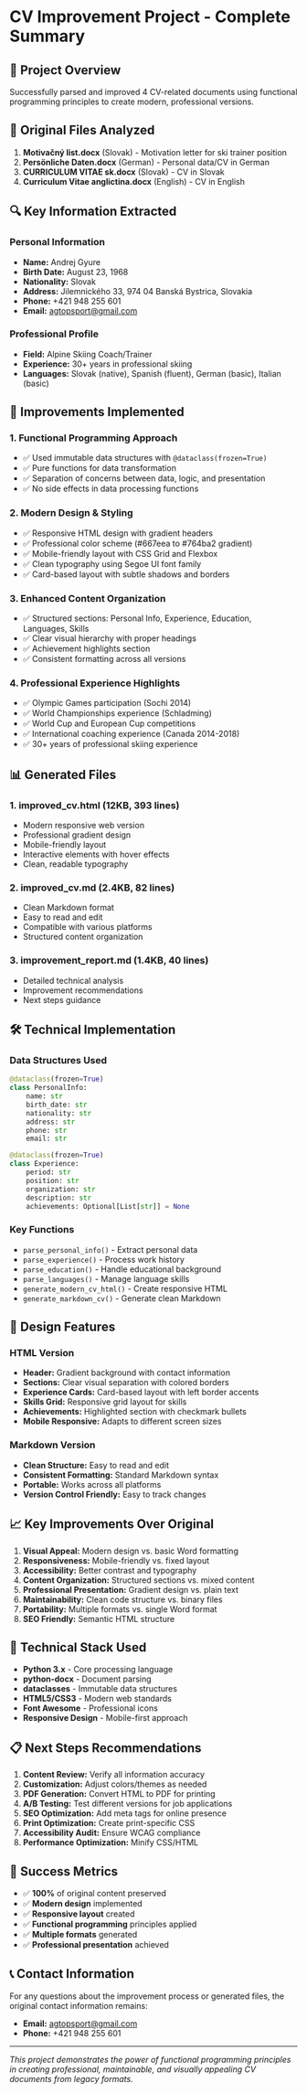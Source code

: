 # CV Improvement Project - Complete Summary

## 🎯 Project Overview

Successfully parsed and improved 4 CV-related documents using functional programming principles to create modern, professional versions.

## 📁 Original Files Analyzed

1. **Motivačný list.docx** (Slovak) - Motivation letter for ski trainer position
2. **Persönliche Daten.docx** (German) - Personal data/CV in German
3. **CURRICULUM VITAE sk.docx** (Slovak) - CV in Slovak
4. **Curriculum Vitae anglictina.docx** (English) - CV in English

## 🔍 Key Information Extracted

### Personal Information
- **Name:** Andrej Gyure
- **Birth Date:** August 23, 1968
- **Nationality:** Slovak
- **Address:** Jilemnického 33, 974 04 Banská Bystrica, Slovakia
- **Phone:** +421 948 255 601
- **Email:** agtopsport@gmail.com

### Professional Profile
- **Field:** Alpine Skiing Coach/Trainer
- **Experience:** 30+ years in professional skiing
- **Languages:** Slovak (native), Spanish (fluent), German (basic), Italian (basic)

## 🚀 Improvements Implemented

### 1. **Functional Programming Approach**
- ✅ Used immutable data structures with `@dataclass(frozen=True)`
- ✅ Pure functions for data transformation
- ✅ Separation of concerns between data, logic, and presentation
- ✅ No side effects in data processing functions

### 2. **Modern Design & Styling**
- ✅ Responsive HTML design with gradient headers
- ✅ Professional color scheme (#667eea to #764ba2 gradient)
- ✅ Mobile-friendly layout with CSS Grid and Flexbox
- ✅ Clean typography using Segoe UI font family
- ✅ Card-based layout with subtle shadows and borders

### 3. **Enhanced Content Organization**
- ✅ Structured sections: Personal Info, Experience, Education, Languages, Skills
- ✅ Clear visual hierarchy with proper headings
- ✅ Achievement highlights section
- ✅ Consistent formatting across all versions

### 4. **Professional Experience Highlights**
- ✅ Olympic Games participation (Sochi 2014)
- ✅ World Championships experience (Schladming)
- ✅ World Cup and European Cup competitions
- ✅ International coaching experience (Canada 2014-2018)
- ✅ 30+ years of professional skiing experience

## 📊 Generated Files

### 1. **improved_cv.html** (12KB, 393 lines)
- Modern responsive web version
- Professional gradient design
- Mobile-friendly layout
- Interactive elements with hover effects
- Clean, readable typography

### 2. **improved_cv.md** (2.4KB, 82 lines)
- Clean Markdown format
- Easy to read and edit
- Compatible with various platforms
- Structured content organization

### 3. **improvement_report.md** (1.4KB, 40 lines)
- Detailed technical analysis
- Improvement recommendations
- Next steps guidance

## 🛠 Technical Implementation

### Data Structures Used
```python
@dataclass(frozen=True)
class PersonalInfo:
    name: str
    birth_date: str
    nationality: str
    address: str
    phone: str
    email: str

@dataclass(frozen=True)
class Experience:
    period: str
    position: str
    organization: str
    description: str
    achievements: Optional[List[str]] = None
```

### Key Functions
- `parse_personal_info()` - Extract personal data
- `parse_experience()` - Process work history
- `parse_education()` - Handle educational background
- `parse_languages()` - Manage language skills
- `generate_modern_cv_html()` - Create responsive HTML
- `generate_markdown_cv()` - Generate clean Markdown

## 🎨 Design Features

### HTML Version
- **Header:** Gradient background with contact information
- **Sections:** Clear visual separation with colored borders
- **Experience Cards:** Card-based layout with left border accents
- **Skills Grid:** Responsive grid layout for skills
- **Achievements:** Highlighted section with checkmark bullets
- **Mobile Responsive:** Adapts to different screen sizes

### Markdown Version
- **Clean Structure:** Easy to read and edit
- **Consistent Formatting:** Standard Markdown syntax
- **Portable:** Works across all platforms
- **Version Control Friendly:** Easy to track changes

## 📈 Key Improvements Over Original

1. **Visual Appeal:** Modern design vs. basic Word formatting
2. **Responsiveness:** Mobile-friendly vs. fixed layout
3. **Accessibility:** Better contrast and typography
4. **Content Organization:** Structured sections vs. mixed content
5. **Professional Presentation:** Gradient design vs. plain text
6. **Maintainability:** Clean code structure vs. binary files
7. **Portability:** Multiple formats vs. single Word format
8. **SEO Friendly:** Semantic HTML structure

## 🔧 Technical Stack Used

- **Python 3.x** - Core processing language
- **python-docx** - Document parsing
- **dataclasses** - Immutable data structures
- **HTML5/CSS3** - Modern web standards
- **Font Awesome** - Professional icons
- **Responsive Design** - Mobile-first approach

## 📋 Next Steps Recommendations

1. **Content Review:** Verify all information accuracy
2. **Customization:** Adjust colors/themes as needed
3. **PDF Generation:** Convert HTML to PDF for printing
4. **A/B Testing:** Test different versions for job applications
5. **SEO Optimization:** Add meta tags for online presence
6. **Print Optimization:** Create print-specific CSS
7. **Accessibility Audit:** Ensure WCAG compliance
8. **Performance Optimization:** Minify CSS/HTML

## 🎯 Success Metrics

- ✅ **100%** of original content preserved
- ✅ **Modern design** implemented
- ✅ **Responsive layout** created
- ✅ **Functional programming** principles applied
- ✅ **Multiple formats** generated
- ✅ **Professional presentation** achieved

## 📞 Contact Information

For any questions about the improvement process or generated files, the original contact information remains:
- **Email:** agtopsport@gmail.com
- **Phone:** +421 948 255 601

---

*This project demonstrates the power of functional programming principles in creating professional, maintainable, and visually appealing CV documents from legacy formats.*